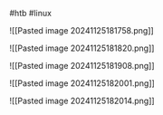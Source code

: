 #htb #linux 

![[Pasted image 20241125181758.png]]

![[Pasted image 20241125181820.png]]

![[Pasted image 20241125181908.png]]

![[Pasted image 20241125182001.png]]

![[Pasted image 20241125182014.png]]

